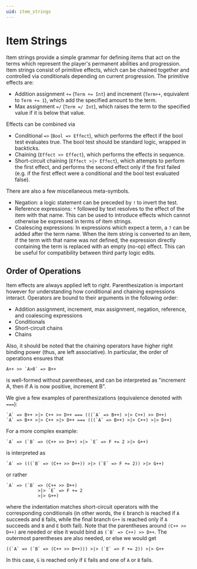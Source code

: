 ```yaml
---
uid: item_strings
---
```


# Item Strings

Item strings provide a simple grammar for defining items that act on the terms which represent the player's 
permanent abilities and progression. Item strings consist of primitive effects, which can be chained together 
and controlled via conditionals depending on current progression. The primitive effects are:
- Addition assignment `+=` (`Term += Int`) and increment (`Term++`, equivalent to `Term += 1`), 
  which add the specified amount to the term.
- Max assignment `=/` (`Term =/ Int`), which raises the term to the specified value if it is below that value.

Effects can be combined via 
- Conditional `=>` (`Bool => Effect`), which performs the effect if the bool test evaluates true. 
  The bool test should be standard logic, wrapped in backticks.
- Chaining (`Effect >> Effect`), which performs the effects in sequence.
- Short-circuit chaining (`Effect >|> Effect`), which attempts to perform the first effect, and performs the 
  second effect only if the first failed (e.g. if the first effect were a conditional and the bool test 
  evaluated false).

There are also a few miscellaneous meta-symbols.
- Negation: a logic statement can be preceded by `!` to invert the test.
- Reference expressions: `*` followed by text resolves to the effect of the item with that name. 
  This can be used to introduce effects which cannot otherwise be expressed in terms of item strings.
- Coalescing expressions: In expressions which expect a term, a `?` can be added after the term name. 
  When the item string is converted to an item, if the term with that name was not defined, the expression 
  directly containing the term is replaced with an empty (no-op) effect. This can be useful for compatibility 
  between third party logic edits.

## Order of Operations

Item effects are always applied left to right. Parenthesization is important however for understanding how 
conditional and chaining expressions interact. Operators are bound to their arguments in the following order:

- Addition assignment, increment, max assignment, negation, reference, and coalescing expressions
- Conditionals
- Short-circuit chains
- Chains

Also, it should be noted that the chaining operators have higher right binding power (thus, are left associative). 
In particular, the order of operations ensures that
```text
A++ >> `A>0` => B++
```
is well-formed without parentheses, and can be interpreted as "increment A, then if A is now positive, 
increment B".

We give a few examples of parenthesizations (equivalence denoted with `===`):

```text
`A` => B++ >|> C++ >> D++ === (((`A` => B++) >|> C++) >> D++)
`A` => B++ >|> C++ >|> D++ === (((`A` => B++) >|> C++) >|> D++)
```

For a more complex example:

```text
`A` => (`B` => (C++ >> D++) >|> `E` => F += 2 >|> G++)
```

is interpreted as

```text
`A` => (((`B` => (C++ >> D++)) >|> (`E` => F += 2)) >|> G++)
```

or rather

```text
`A` => (`B` => (C++ >> D++) 
            >|> `E` => F += 2 
            >|> G++)
```

where the indentation matches short-circuit operators with the corresponding conditionals (in other words, the 
`E` branch is reached if `A` succeeds and `B` fails, while the final branch `G++` is reached only if `A` succeeds 
and `B` and `E` both fail). Note that the parentheses around `(C++ >> D++)` are needed or else it would bind as 
``(`B` => C++) >> D++``. The outermost parentheses are also needed, or else we would get

```text
((`A` => (`B` => (C++ >> D++))) >|> (`E` => F += 2)) >|> G++
```

In this case, `G` is reached only if `E` fails and one of `A` or `B` fails.